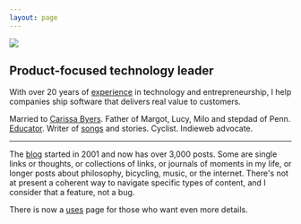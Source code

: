 ```yaml
---
layout: page
---
```


<img src="{{ site.baseurl }}/assets/page/DSC_4899-copy.jpg" class="profile-pic">

## Product-focused technology leader

With over 20 years of [experience](https://www.linkedin.com/in/dealingwith) in technology and entrepreneurship, I help companies ship software that delivers real value to customers. 

Married to [Carissa Byers](http://carissabyers.com/). Father of Margot, Lucy, Milo and stepdad of Penn. [Educator](http://minecraftu.org/). Writer of [songs](/music) and stories. Cyclist. Indieweb advocate.

---

The [blog](/blog) started in 2001 and now has over 3,000 posts. Some are single links or thoughts, or collections of links, or journals of moments in my life, or longer posts about philosophy, bicycling, music, or the internet. There's not at present a coherent way to navigate specific types of content, and I consider that a feature, not a bug.

There is now a [uses](/uses) page for those who want even more details.
